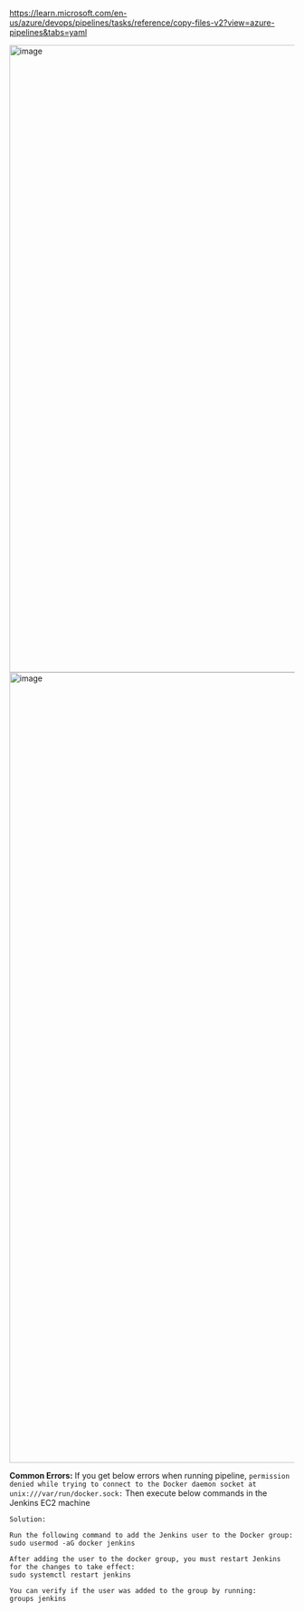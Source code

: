 https://learn.microsoft.com/en-us/azure/devops/pipelines/tasks/reference/copy-files-v2?view=azure-pipelines&tabs=yaml

<img width="1107" alt="image" src="https://github.com/user-attachments/assets/66214114-7e75-4562-98c7-90c0078d11b6">

<img width="1395" alt="image" src="https://github.com/user-attachments/assets/e0b4967d-5d7c-45d3-8074-ae465ea42f16">

**Common Errors:**
If you get below errors when running pipeline, 
```permission denied while trying to connect to the Docker daemon socket at unix:///var/run/docker.sock:```
Then execute below commands in the Jenkins EC2 machine
```
Solution:

Run the following command to add the Jenkins user to the Docker group:
sudo usermod -aG docker jenkins

After adding the user to the docker group, you must restart Jenkins for the changes to take effect:
sudo systemctl restart jenkins

You can verify if the user was added to the group by running:
groups jenkins
```
